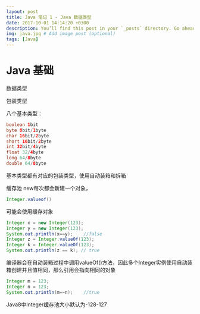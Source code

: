 ```yaml
---
layout: post
title: Java 笔记 1 - Java 数据类型
date: 2017-10-01 14:14:20 +0300
description: You’ll find this post in your `_posts` directory. Go ahead and edit it and re-build the site to see your changes. # Add post description (optional)
img: java.jpg # Add image post (optional)
tags: [Java]
---
```

# Java 基础

数据类型

包装类型

八个基本类型：
```Java
boolean 1bit
byte 8bit/1byte
char 16bit/2byte
short 16bit/2byte
int 32bit/4byte
float 32/4byte
long 64/8byte
double 64/8byte
```

基本类型都有对应的包装类型，使用自动装箱和拆箱

缓存池
new每次都会新建一个对象，
```Java 
Integer.valueof()
```
可能会使用缓存对象
```Java
Integer x = new Integer(123);
Integer y = new Integer(123);
System.out.println(x==y);    //false
Integer z = Integer.valueOf(123);
Integer k = Integer.valueOf(123);
System.out.println(z == k); // true
```
编译器会在自动装箱过程中调用valueOf()方法，因此多个Integer实例使用自动装箱创建并且值相同，那么引用会指向相同的对象
```Java
Integer m = 123;
Integer n = 123;
System.out.println(m==n);    //true
```
Java8中Integer缓存池大小默认为-128-127





